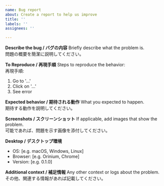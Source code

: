 ```yaml
---
name: Bug report
about: Create a report to help us improve
title: ''
labels: ''
assignees: ''

---
```


**Describe the bug / バグの内容**
Briefly describe what the problem is.  
問題の概要を簡潔に説明してください。

**To Reproduce / 再現手順**
Steps to reproduce the behavior:  
再現手順:
1. Go to '...'
2. Click on '...'
3. See error

**Expected behavior / 期待される動作**
What you expected to happen.  
期待する動作を説明してください。

**Screenshots / スクリーンショット**
If applicable, add images that show the problem.  
可能であれば、問題を示す画像を添付してください。

**Desktop / デスクトップ環境**
 - OS: [e.g. macOS, Windows, Linux]
 - Browser: [e.g. Orinium, Chrome]
 - Version: [e.g. 0.1.0]

**Additional context / 補足情報**
Any other context or logs about the problem.  
その他、関連する情報があれば記載してください。
